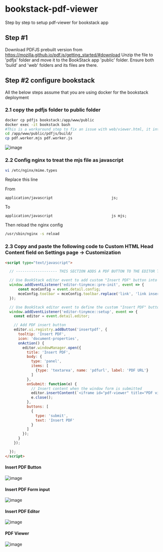 # bookstack-pdf-viewer
Step by step to setup pdf-viewer for bookstack app

## Step #1
Download PDFJS prebuilt version from https://mozilla.github.io/pdf.js/getting_started/#download
Unzip the file to 'pdfjs' folder and move it to the BookStack app 'public' folder. Ensure both 'build' and 'web' folders and its files are there.

## Step #2 configure bookstack
All the below steps assume that you are using docker for the bookstack deployment 

### 2.1 copy the pdfjs folder to public folder 
```bash
docker cp pdfjs bookstack:/app/www/public
docker exec -it bookstack bash
#This is a workaround step to fix an issue with web/viewer.html, it intends to include pdf.worker.js not pdf.worker.mjs
cd /app/www/public/pdfjs/build/
cp pdf.worker.mjs pdf.worker.js
```
![image](https://github.com/ddkhanh/bookstack-pdf-viewer/assets/5151868/e83e1069-e81f-48ec-8a1e-066fa21f5a8e)

### 2.2 Config nginx to treat the mjs file as javascript 
```bash
vi /etc/nginx/mime.types
```
Replace this line

From
```
application/javascript                           js;
```
To
```
application/javascript                           js mjs;
```
Then reload the nginx config
```bash
/usr/sbin/nginx -s reload
```

### 2.3 Copy and paste the following code to Custom HTML Head Content field on Settings page -> Customization

```html
<script type="text/javascript">

  // ------------------- THIS SECTION ADDS A PDF BUTTON TO THE EDITOR TOOLBAR THAT ALLOWS YOU TO EMBED PDFS 

  // Use BookStack editor event to add custom "Insert PDF" button into main toolbar
  window.addEventListener('editor-tinymce::pre-init', event => {
      const mceConfig = event.detail.config;
      mceConfig.toolbar = mceConfig.toolbar.replace('link', 'link insertpdf')
  });

  // Use BookStack editor event to define the custom "Insert PDF" button.
  window.addEventListener('editor-tinymce::setup', event => {
    const editor = event.detail.editor;

    // Add PDF insert button
    editor.ui.registry.addButton('insertpdf', {
      tooltip: 'Insert PDF',
      icon: 'document-properties',
      onAction() {
        editor.windowManager.open({
          title: 'Insert PDF',
          body: {
            type: 'panel',
            items: [
              {type: 'textarea', name: 'pdfurl', label: 'PDF URL'}
            ]
          },
          onSubmit: function(e) {
            // Insert content when the window form is submitted
            editor.insertContent(`<iframe id="pdf-viewer" title="PDF viwer" src="/pdfjs/web/viewer.html?file=${e.getData().pdfurl}" width="100%" height="100vh"></iframe>`);
            e.close();
          },
          buttons: [
            {
              type: 'submit',
              text: 'Insert PDF'
            }
          ]
        });
      }
    });

  });
</script>
```
#### Insert PDF Button


![image](https://github.com/ddkhanh/bookstack-pdf-viewer/assets/5151868/ada4c966-8332-42aa-bc88-78560051e31a)

#### Insert PDF Form input

![image](https://github.com/ddkhanh/bookstack-pdf-viewer/assets/5151868/7b704a7f-1e99-4b2d-8517-cd55798f50dc)

#### Insert PDF Editor

![image](https://github.com/ddkhanh/bookstack-pdf-viewer/assets/5151868/7a51a2c9-6584-4b97-8606-cf6fd003d4aa)

#### PDF Viewer

![image](https://github.com/ddkhanh/bookstack-pdf-viewer/assets/5151868/3b7efd2e-f413-48fb-a148-ab05e821c761)

